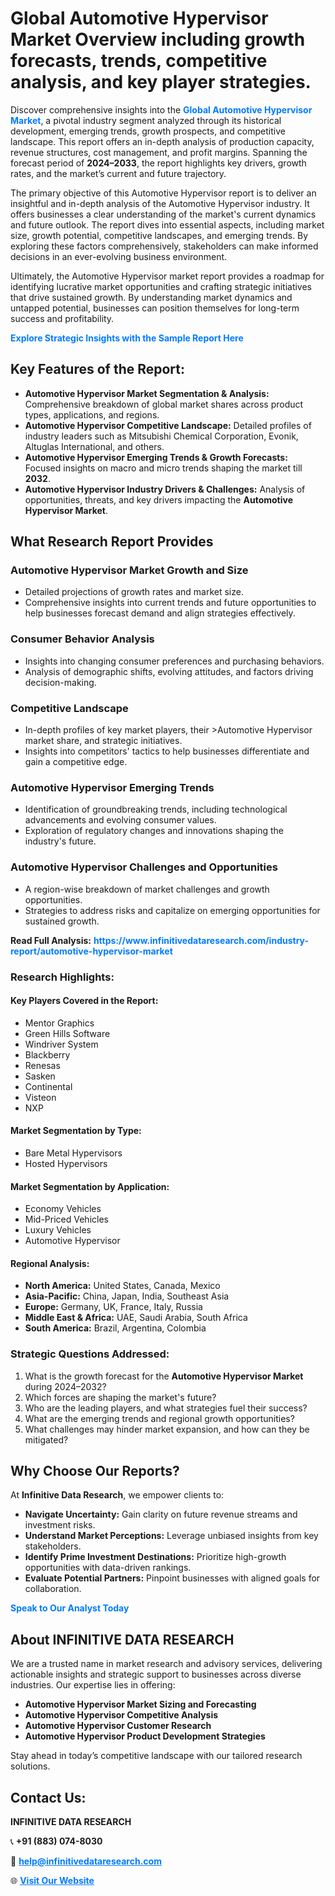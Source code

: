 <h1>Global Automotive Hypervisor Market Overview including growth forecasts, trends, competitive analysis, and key player strategies.</h1>
<p>
Discover comprehensive insights into the 
<a href="https://www.infinitivedataresearch.com/industry-report/automotive-hypervisor-market" rel="dofollow" style="color: #007BFF; text-decoration: none;"><strong>Global Automotive Hypervisor Market</strong></a>, a pivotal industry segment analyzed through its historical development, emerging trends, growth prospects, and competitive landscape. This report offers an in-depth analysis of production capacity, revenue structures, cost management, and profit margins. Spanning the forecast period of <strong>2024–2033</strong>, the report highlights key drivers, growth rates, and the market’s current and future trajectory.
</p>
<p>
The primary objective of this Automotive Hypervisor report is to deliver an insightful and in-depth analysis of the Automotive Hypervisor industry. It offers businesses a clear understanding of the market's current dynamics and future outlook. The report dives into essential aspects, including market size, growth potential, competitive landscapes, and emerging trends. By exploring these factors comprehensively, stakeholders can make informed decisions in an ever-evolving business environment.
</p>
<p>
Ultimately, the Automotive Hypervisor market report provides a roadmap for identifying lucrative market opportunities and crafting strategic initiatives that drive sustained growth. By understanding market dynamics and untapped potential, businesses can position themselves for long-term success and profitability.
</p>
<p>
<a href="https://www.infinitivedataresearch.com/request-sample/reportId=102931" style="color: #007BFF; text-decoration: none;"><strong>Explore Strategic Insights with the Sample Report Here</strong></a>
</p>

<h2>Key Features of the Report:</h2>
<ul>
<li><strong>Automotive Hypervisor Market Segmentation & Analysis:</strong> Comprehensive breakdown of global market shares across product types, applications, and regions.</li>
<li><strong>Automotive Hypervisor Competitive Landscape:</strong> Detailed profiles of industry leaders such as Mitsubishi Chemical Corporation, Evonik, Altuglas International, and others.</li>
<li><strong>Automotive Hypervisor Emerging Trends & Growth Forecasts:</strong> Focused insights on macro and micro trends shaping the market till <strong>2032</strong>.</li>
<li><strong>Automotive Hypervisor Industry Drivers & Challenges:</strong> Analysis of opportunities, threats, and key drivers impacting the <strong>Automotive Hypervisor Market</strong>.</li>
</ul>

<h2>What Research Report Provides</h2>
<h3>Automotive Hypervisor Market Growth and Size</h3>
<ul>
<li>Detailed projections of growth rates and market size.</li>
<li>Comprehensive insights into current trends and future opportunities to help businesses forecast demand and align strategies effectively.</li>
</ul>

<h3>Consumer Behavior Analysis</h3>
<ul>
<li>Insights into changing consumer preferences and purchasing behaviors.</li>
<li>Analysis of demographic shifts, evolving attitudes, and factors driving decision-making.</li>
</ul>

<h3>Competitive Landscape</h3>
<ul>
<li>In-depth profiles of key market players, their >Automotive Hypervisor market share, and strategic initiatives.</li>
<li>Insights into competitors' tactics to help businesses differentiate and gain a competitive edge.</li>
</ul>

<h3>Automotive Hypervisor Emerging Trends</h3>
<ul>
<li>Identification of groundbreaking trends, including technological advancements and evolving consumer values.</li>
<li>Exploration of regulatory changes and innovations shaping the industry's future.</li>
</ul>

<h3>Automotive Hypervisor Challenges and Opportunities</h3>
<ul>
<li>A region-wise breakdown of market challenges and growth opportunities.</li>
<li>Strategies to address risks and capitalize on emerging opportunities for sustained growth.</li>
</ul>
<p><strong>Read Full Analysis:</strong> <a href="https://www.infinitivedataresearch.com/industry-report/automotive-hypervisor-market" rel="dofollow" style="color: #007BFF; text-decoration: none;"><strong>https://www.infinitivedataresearch.com/industry-report/automotive-hypervisor-market</strong></a></p>
<h3>Research Highlights:</h3>
<h4>Key Players Covered in the Report:</h4>
<ul><li>Mentor Graphics</li><li>Green Hills Software</li><li>Windriver System</li><li>Blackberry</li><li>Renesas</li><li>Sasken</li><li>Continental</li><li>Visteon</li><li>NXP</li></ul>
<h4>Market Segmentation by Type:</h4>
<ul><li>Bare Metal Hypervisors</li><li>Hosted Hypervisors</li></ul>
<h4>Market Segmentation by Application:</h4>
<ul><li>Economy Vehicles</li><li>Mid-Priced Vehicles</li><li>Luxury Vehicles</li><li>Automotive Hypervisor</li></ul>

<h4>Regional Analysis:</h4>
<ul>
<li><strong>North America:</strong> United States, Canada, Mexico</li>
<li><strong>Asia-Pacific:</strong> China, Japan, India, Southeast Asia</li>
<li><strong>Europe:</strong> Germany, UK, France, Italy, Russia</li>
<li><strong>Middle East & Africa:</strong> UAE, Saudi Arabia, South Africa</li>
<li><strong>South America:</strong> Brazil, Argentina, Colombia</li>
</ul>

<h3>Strategic Questions Addressed:</h3>
<ol>
<li>What is the growth forecast for the <strong>Automotive Hypervisor Market</strong> during 2024–2032?</li>
<li>Which forces are shaping the market's future?</li>
<li>Who are the leading players, and what strategies fuel their success?</li>
<li>What are the emerging trends and regional growth opportunities?</li>
<li>What challenges may hinder market expansion, and how can they be mitigated?</li>
</ol>

<h2>Why Choose Our Reports?</h2>
<p>At <strong>Infinitive Data Research</strong>, we empower clients to:</p>
<ul>
<li><strong>Navigate Uncertainty:</strong> Gain clarity on future revenue streams and investment risks.</li>
<li><strong>Understand Market Perceptions:</strong> Leverage unbiased insights from key stakeholders.</li>
<li><strong>Identify Prime Investment Destinations:</strong> Prioritize high-growth opportunities with data-driven rankings.</li>
<li><strong>Evaluate Potential Partners:</strong> Pinpoint businesses with aligned goals for collaboration.</li>
</ul>
<p><a href="https://www.infinitivedataresearch.com/industry-report/automotive-hypervisor-market" rel="dofollow" style="color: #007BFF; text-decoration: none;"><strong>Speak to Our Analyst Today</strong></a></p>

<h2>About INFINITIVE DATA RESEARCH</h2>
<p>We are a trusted name in market research and advisory services, delivering actionable insights and strategic support to businesses across diverse industries. Our expertise lies in offering:</p>
<ul>
<li><strong>Automotive Hypervisor Market Sizing and Forecasting</strong></li>
<li><strong>Automotive Hypervisor Competitive Analysis</strong></li>
<li><strong>Automotive Hypervisor Customer Research</strong></li>
<li><strong>Automotive Hypervisor Product Development Strategies</strong></li>
</ul>
<p>Stay ahead in today’s competitive landscape with our tailored research solutions.</p>

<h2>Contact Us:</h2>
<p><strong>INFINITIVE DATA RESEARCH</strong></p>
<p>📞 <strong>+91 (883) 074-8030</strong></p>
<p>📧 <strong><a href="mailto:help@infinitivedataresearch.com" style="color: #007BFF;">help@infinitivedataresearch.com</a></strong></p>
<p>🌐 <strong><a href="https://www.infinitivedataresearch.com" rel="dofollow" style="color: #007BFF;">Visit Our Website</a></strong></p>